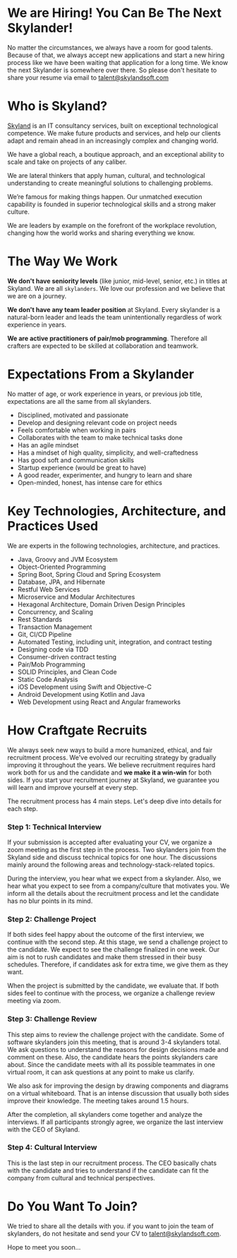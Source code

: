 # We are Hiring! You Can Be The Next Skylander!

No matter the circumstances, we always have a room for good talents. Because of that, we always accept new applications and start a new hiring process like we have been waiting that application for a long time. We know the next Skylander is somewhere over there. So please don't hesitate to share your resume via email to [talent@skylandsoft.com](mailto:talent@skylandsoft.com)

# Who is Skyland?

[Skyland](https://www.skylandsoft.com) is an IT consultancy services, built on exceptional technological competence. We make future products and services, and help our clients adapt and remain ahead in an increasingly complex and changing world.

We have a global reach, a boutique approach, and an exceptional ability to scale and take on projects of any caliber.

We are lateral thinkers that apply human, cultural, and technological understanding to create meaningful solutions to challenging problems.

We’re famous for making things happen. Our unmatched execution capability is founded in superior technological skills and a strong maker culture. 

We are leaders by example on the forefront of the workplace revolution, changing how the world works and sharing everything we know.

# The Way We Work

**We don't have seniority levels** (like junior, mid-level, senior, etc.) in titles at Skyland. We are all `skylanders`. We love our profession and we believe that we are on a journey. 

**We don't have any team leader position** at Skyland. Every skylander is a natural-born leader and leads the team unintentionally regardless of work experience in years. 

**We are active practitioners of pair/mob programming**. Therefore all crafters are expected to be skilled at collaboration and teamwork. 

# Expectations From a Skylander

No matter of age, or work experience in years, or previous job title, expectations are all the same from all skylanders.

* Disciplined, motivated and passionate
* Develop and designing relevant code on project needs
* Feels comfortable when working in pairs 
* Collaborates with the team to make technical tasks done
* Has an agile mindset
* Has a mindset of high quality, simplicity, and well-craftedness
* Has good soft and communication skills
* Startup experience (would be great to have)
* A good reader, experimenter, and hungry to learn and share
* Open-minded, honest, has intense care for ethics

# Key Technologies, Architecture, and Practices Used

We are experts in the following technologies, architecture, and practices. 

* Java, Groovy and JVM Ecosystem
* Object-Oriented Programming
* Spring Boot, Spring Cloud and Spring Ecosystem
* Database, JPA, and Hibernate
* Restful Web Services
* Microservice and Modular Architectures
* Hexagonal Architecture, Domain Driven Design Principles
* Concurrency, and Scaling
* Rest Standards
* Transaction Management
* Git, CI/CD Pipeline
* Automated Testing, including unit, integration, and contract testing
* Designing code via TDD
* Consumer-driven contract testing
* Pair/Mob Programming
* SOLID Principles, and Clean Code
* Static Code Analysis
* iOS Development using Swift and Objective-C
* Android Development using Kotlin and Java
* Web Development using React and Angular frameworks

# How Craftgate Recruits

We always seek new ways to build a more humanized, ethical, and fair recruitment process. We've evolved our recruiting strategy by gradually improving it throughout the years. We believe recruitment requires hard work both for us and the candidate and **we make it a win-win** for both sides. If you start your recruitment journey at Skyland, we guarantee you will learn and improve yourself at every step. 

The recruitment process has 4 main steps. Let's deep dive into details for each step.

### Step 1: Technical Interview

If your submission is accepted after evaluating your CV, we organize a zoom meeting as the first step in the process. Two skylanders join from the Skyland side and discuss technical topics for one hour. The discussions mainly around the following areas and technology-stack-related topics.

During the interview, you hear what we expect from a skylander. Also, we hear what you expect to see from a company/culture that motivates you. We inform all the details about the recruitment process and let the candidate has no blur points in its mind.

### Step 2: Challenge Project

If both sides feel happy about the outcome of the first interview, we continue with the second step. At this stage, we send a challenge project to the candidate. We expect to see the challenge finalized in one week. Our aim is not to rush candidates and make them stressed in their busy schedules. Therefore, if candidates ask for extra time, we give them as they want. 

When the project is submitted by the candidate, we evaluate that. If both sides feel to continue with the process, we organize a challenge review meeting via zoom.

### Step 3: Challenge Review

This step aims to review the challenge project with the candidate. Some of software skylanders join this meeting, that is around 3-4 skylanders total. We ask questions to understand the reasons for design decisions made and comment on these. Also, the candidate hears the points skylanders care about. Since the candidate meets with all its possible teammates in one virtual room, it can ask questions at any point to make us clarify. 

We also ask for improving the design by drawing components and diagrams on a virtual whiteboard. That is an intense discussion that usually both sides improve their knowledge. The meeting takes around 1.5 hours.

After the completion, all skylanders come together and analyze the interviews. If all participants strongly agree, we organize the last interview with the CEO of Skyland.

### Step 4: Cultural Interview

This is the last step in our recruitment process. The CEO basically chats with the candidate and tries to understand if the candidate can fit the company from cultural and technical perspectives.

# Do You Want To Join?

We tried to share all the details with you. if you want to join the team of skylanders, do not hesitate and send your CV to [talent@skylandsoft.com](mailto:talent@skylandsoft.com).

Hope to meet you soon...